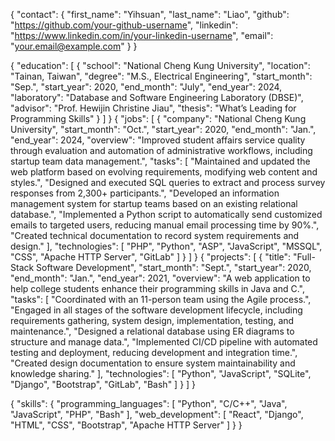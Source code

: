 {
  "contact": {
    "first_name": "Yihsuan",
    "last_name": "Liao",
    "github": "https://github.com/your-github-username",
    "linkedin": "https://www.linkedin.com/in/your-linkedin-username",
    "email": "your.email@example.com"
  }
}

{
  "education": [
    {
      "school": "National Cheng Kung University",
      "location": "Tainan, Taiwan",
      "degree": "M.S., Electrical Engineering",
      "start_month": "Sep.",
      "start_year": 2020,
      "end_month": "July",
      "end_year": 2024,
      "laboratory": "Database and Software Engineering Laboratory (DBSE)",
      "advisor": "Prof. Hewijin Christine Jiau",
      "thesis": "What’s Leading for Programming Skills"
    }
  ]
}
{
  "jobs": [
    {
      "company": "National Cheng Kung University",
      "start_month": "Oct.",
      "start_year": 2020,
      "end_month": "Jan.",
      "end_year": 2024,
      "overview": "Improved student affairs service quality through evaluation and automation of administrative workflows, including startup team data management.",
      "tasks": [
        "Maintained and updated the web platform based on evolving requirements, modifying web content and styles.",
        "Designed and executed SQL queries to extract and process survey responses from 2,300+ participants.",
        "Developed an information management system for startup teams based on an existing relational database.",
        "Implemented a Python script to automatically send customized emails to targeted users, reducing manual email processing time by 90%.",
        "Created technical documentation to record system requirements and design."
      ],
      "technologies": [
        "PHP",
        "Python",
        "ASP",
        "JavaScript",
        "MSSQL",
        "CSS",
        "Apache HTTP Server",
        "GitLab"
      ]
    }
  ]
}
{
  "projects": [
    {
      "title": "Full-Stack Software Development",
      "start_month": "Sept.",
      "start_year": 2020,
      "end_month": "Jan.",
      "end_year": 2021,
      "overview": "A web application to help college students enhance their programming skills in Java and C.",
      "tasks": [
        "Coordinated with an 11-person team using the Agile process.",
        "Engaged in all stages of the software development lifecycle, including requirements gathering, system design, implementation, testing, and maintenance.",
        "Designed a relational database using ER diagrams to structure and manage data.",
        "Implemented CI/CD pipeline with automated testing and deployment, reducing development and integration time.",
        "Created design documentation to ensure system maintainability and knowledge sharing."
      ],
      "technologies": [
        "Python",
        "JavaScript",
        "SQLite",
        "Django",
        "Bootstrap",
        "GitLab",
        "Bash"
      ]
    }
  ]
}

{
  "skills": {
    "programming_languages": [
      "Python",
      "C/C++",
      "Java",
      "JavaScript",
      "PHP",
      "Bash"
    ],
    "web_development": [
      "React",
      "Django",
      "HTML",
      "CSS",
      "Bootstrap",
      "Apache HTTP Server"
    ]
  }
}
